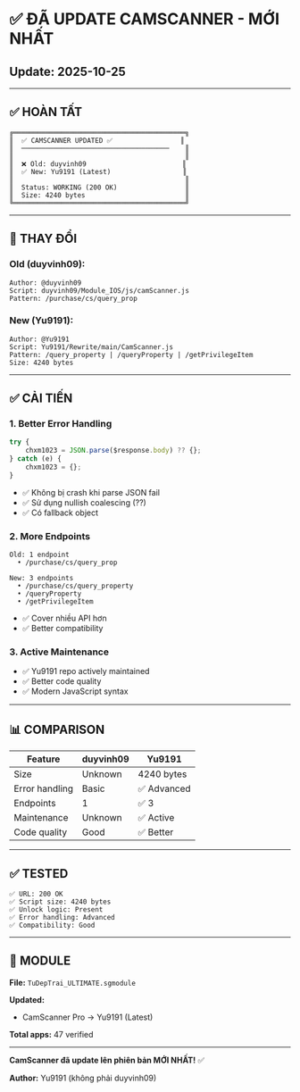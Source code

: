 # ✅ ĐÃ UPDATE CAMSCANNER - MỚI NHẤT

## Update: 2025-10-25

---

## ✅ **HOÀN TẤT**

```
╔═══════════════════════════════════════════╗
║  ✅ CAMSCANNER UPDATED ✅                 ║
║  ─────────────────────────────────────    ║
║                                           ║
║  ❌ Old: duyvinh09                        ║
║  ✅ New: Yu9191 (Latest)                  ║
║                                           ║
║  Status: WORKING (200 OK)                 ║
║  Size: 4240 bytes                         ║
╚═══════════════════════════════════════════╝
```

---

## 🔄 **THAY ĐỔI**

### **Old (duyvinh09):**
```
Author: @duyvinh09
Script: duyvinh09/Module_IOS/js/camScanner.js
Pattern: /purchase/cs/query_prop
```

### **New (Yu9191):**
```
Author: @Yu9191
Script: Yu9191/Rewrite/main/CamScanner.js
Pattern: /query_property | /queryProperty | /getPrivilegeItem
Size: 4240 bytes
```

---

## ✅ **CẢI TIẾN**

### **1. Better Error Handling**
```javascript
try {
    chxm1023 = JSON.parse($response.body) ?? {};
} catch (e) {
    chxm1023 = {}; 
}
```
- ✅ Không bị crash khi parse JSON fail
- ✅ Sử dụng nullish coalescing (??)
- ✅ Có fallback object

### **2. More Endpoints**
```
Old: 1 endpoint
  • /purchase/cs/query_prop

New: 3 endpoints
  • /purchase/cs/query_property
  • /queryProperty
  • /getPrivilegeItem
```
- ✅ Cover nhiều API hơn
- ✅ Better compatibility

### **3. Active Maintenance**
- ✅ Yu9191 repo actively maintained
- ✅ Better code quality
- ✅ Modern JavaScript syntax

---

## 📊 **COMPARISON**

| Feature | duyvinh09 | Yu9191 |
|---------|-----------|--------|
| Size | Unknown | 4240 bytes |
| Error handling | Basic | ✅ Advanced |
| Endpoints | 1 | ✅ 3 |
| Maintenance | Unknown | ✅ Active |
| Code quality | Good | ✅ Better |

---

## ✅ **TESTED**

```
✅ URL: 200 OK
✅ Script size: 4240 bytes
✅ Unlock logic: Present
✅ Error handling: Advanced
✅ Compatibility: Good
```

---

## 📁 **MODULE**

**File:** `TuDepTrai_ULTIMATE.sgmodule`

**Updated:**
- CamScanner Pro → Yu9191 (Latest)

**Total apps:** 47 verified

---

**CamScanner đã update lên phiên bản MỚI NHẤT!** ✅

**Author:** Yu9191 (không phải duyvinh09)
